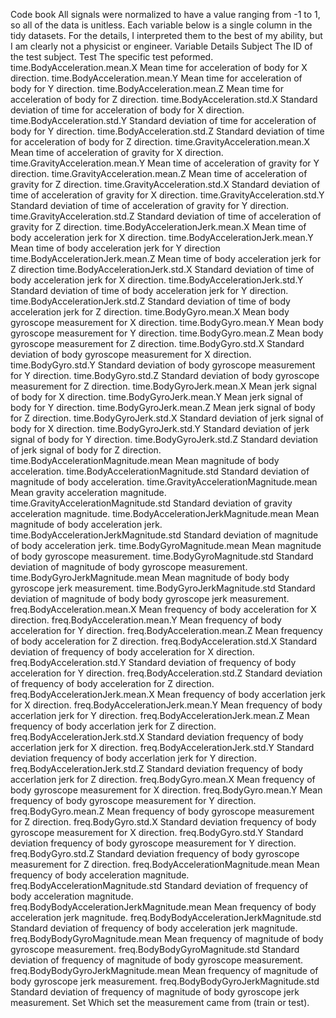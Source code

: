 Code book
All signals were normalized to have a value ranging from -1 to 1, so all of the data is unitless.
Each variable below is a single column in the tidy datasets. For the details, I interpreted them to the best of my ability, but I am clearly not a physicist or engineer.
Variable	Details
Subject	The ID of the test subject.
Test	The specific test peformed.
time.BodyAcceleration.mean.X	                Mean time for acceleration of body for X direction.
time.BodyAcceleration.mean.Y	                Mean time for acceleration of body for Y direction.
time.BodyAcceleration.mean.Z	Mean time for acceleration of body for Z direction.
time.BodyAcceleration.std.X	Standard deviation of time for acceleration of body for X direction.
time.BodyAcceleration.std.Y	Standard deviation of time for acceleration of body for Y direction.
time.BodyAcceleration.std.Z	Standard deviation of time for acceleration of body for Z direction.
time.GravityAcceleration.mean.X	Mean time of acceleration of gravity for X direction.
time.GravityAcceleration.mean.Y	Mean time of acceleration of gravity for Y direction.
time.GravityAcceleration.mean.Z	Mean time of acceleration of gravity for Z direction.
time.GravityAcceleration.std.X	Standard deviation of time of acceleration of gravity for X direction.
time.GravityAcceleration.std.Y	Standard deviation of time of acceleration of gravity for Y direction.
time.GravityAcceleration.std.Z	Standard deviation of time of acceleration of gravity for Z direction.
time.BodyAccelerationJerk.mean.X	Mean time of body acceleration jerk for X direction.
time.BodyAccelerationJerk.mean.Y	Mean time of body acceleration jerk for Y direction
time.BodyAccelerationJerk.mean.Z	Mean time of body acceleration jerk for Z direction
time.BodyAccelerationJerk.std.X	Standard deviation of time of body acceleration jerk for X direction.
time.BodyAccelerationJerk.std.Y	Standard deviation of time of body acceleration jerk for Y direction.
time.BodyAccelerationJerk.std.Z	Standard deviation of time of body acceleration jerk for Z direction.
time.BodyGyro.mean.X	Mean body gyroscope measurement for X direction.
time.BodyGyro.mean.Y	Mean body gyroscope measurement for Y direction.
time.BodyGyro.mean.Z	Mean body gyroscope measurement for Z direction.
time.BodyGyro.std.X	Standard deviation of body gyroscope measurement for X direction.
time.BodyGyro.std.Y	Standard deviation of body gyroscope measurement for Y direction.
time.BodyGyro.std.Z	Standard deviation of body gyroscope measurement for Z direction.
time.BodyGyroJerk.mean.X	Mean jerk signal of body for X direction.
time.BodyGyroJerk.mean.Y	Mean jerk signal of body for Y direction.
time.BodyGyroJerk.mean.Z	Mean jerk signal of body for Z direction.
time.BodyGyroJerk.std.X	Standard deviation of jerk signal of body for X direction.
time.BodyGyroJerk.std.Y	Standard deviation of jerk signal of body for Y direction.
time.BodyGyroJerk.std.Z	Standard deviation of jerk signal of body for Z direction.
time.BodyAccelerationMagnitude.mean	Mean magnitude of body acceleration.
time.BodyAccelerationMagnitude.std	Standard deviation of magnitude of body acceleration.
time.GravityAccelerationMagnitude.mean	Mean gravity acceleration magnitude.
time.GravityAccelerationMagnitude.std	Standard deviation of gravity acceleration magnitude.
time.BodyAccelerationJerkMagnitude.mean	Mean magnitude of body acceleration jerk.
time.BodyAccelerationJerkMagnitude.std	Standard deviation of magnitude of body acceleration jerk.
time.BodyGyroMagnitude.mean	Mean magnitude of body gyroscope measurement.
time.BodyGyroMagnitude.std	Standard deviation of magnitude of body gyroscope measurement.
time.BodyGyroJerkMagnitude.mean	Mean magnitude of body body gyroscope jerk measurement.
time.BodyGyroJerkMagnitude.std	Standard deviation of magnitude of body body gyroscope jerk measurement.
freq.BodyAcceleration.mean.X	Mean frequency of body acceleration for X direction.
freq.BodyAcceleration.mean.Y	Mean frequency of body acceleration for Y direction.
freq.BodyAcceleration.mean.Z	Mean frequency of body acceleration for Z direction.
freq.BodyAcceleration.std.X	Standard deviation of frequency of body acceleration for X direction.
freq.BodyAcceleration.std.Y	Standard deviation of frequency of body acceleration for Y direction.
freq.BodyAcceleration.std.Z	Standard deviation of frequency of body acceleration for Z direction.
freq.BodyAccelerationJerk.mean.X	Mean frequency of body accerlation jerk for X direction.
freq.BodyAccelerationJerk.mean.Y	Mean frequency of body accerlation jerk for Y direction.
freq.BodyAccelerationJerk.mean.Z	Mean frequency of body accerlation jerk for Z direction.
freq.BodyAccelerationJerk.std.X	Standard deviation frequency of body accerlation jerk for X direction.
freq.BodyAccelerationJerk.std.Y	Standard deviation frequency of body accerlation jerk for Y direction.
freq.BodyAccelerationJerk.std.Z	Standard deviation frequency of body accerlation jerk for Z direction.
freq.BodyGyro.mean.X	Mean frequency of body gyroscope measurement for X direction.
freq.BodyGyro.mean.Y	Mean frequency of body gyroscope measurement for Y direction.
freq.BodyGyro.mean.Z	Mean frequency of body gyroscope measurement for Z direction.
freq.BodyGyro.std.X	Standard deviation frequency of body gyroscope measurement for X direction.
freq.BodyGyro.std.Y	Standard deviation frequency of body gyroscope measurement for Y direction.
freq.BodyGyro.std.Z	Standard deviation frequency of body gyroscope measurement for Z direction.
freq.BodyAccelerationMagnitude.mean	Mean frequency of body acceleration magnitude.
freq.BodyAccelerationMagnitude.std	Standard deviation of frequency of body acceleration magnitude.
freq.BodyBodyAccelerationJerkMagnitude.mean	Mean frequency of body acceleration jerk magnitude.
freq.BodyBodyAccelerationJerkMagnitude.std	Standard deviation of frequency of body acceleration jerk magnitude.
freq.BodyBodyGyroMagnitude.mean	Mean frequency of magnitude of body gyroscope measurement.
freq.BodyBodyGyroMagnitude.std	Standard deviation of frequency of magnitude of body gyroscope measurement.
freq.BodyBodyGyroJerkMagnitude.mean	Mean frequency of magnitude of body gyroscope jerk measurement.
freq.BodyBodyGyroJerkMagnitude.std	Standard deviation of frequency of magnitude of body gyroscope jerk measurement.
Set	Which set the measurement came from (train or test).

